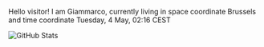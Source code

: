 Hello visitor! I am Giammarco, currently living in space coordinate Brussels and time coordinate Tuesday, 4 May, 02:16 CEST

![GitHub Stats](https://github-readme-stats.vercel.app/api?username=grcasanova)
